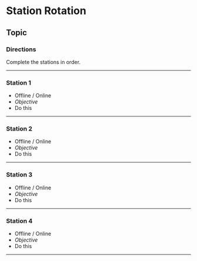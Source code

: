 # Station Rotation
## Topic

### Directions
Complete the stations in order.

---

### Station 1
- Offline / Online
- *Objective*
- Do this

---

### Station 2
- Offline / Online
- *Objective*
- Do this

---

### Station 3
- Offline / Online
- *Objective*
- Do this

---

### Station 4
- Offline / Online
- *Objective*
- Do this

---
